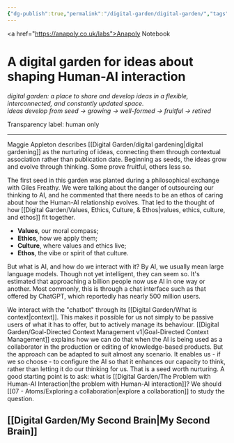 ```yaml
---
{"dg-publish":true,"permalink":"/digital-garden/digital-garden/","tags":["gardenEntry"],"created":"2025-08-11T21:46:53.866+01:00","updated":"2025-08-22T09:31:42.773+01:00"}
---
```


<a href="https://anapoly.co.uk/labs">Anapoly Notebook</a>
# A digital garden for ideas about shaping Human-AI interaction

*digital garden: a place to share and develop ideas in a flexible, interconnected, and constantly updated space.*  
*ideas develop from seed → growing → well-formed → fruitful → retired*

Transparency label: human only

---

Maggie Appleton describes [[Digital Garden/digital gardening\|digital gardening]] as the nurturing of ideas, connecting them through contextual association rather than publication date. Beginning as seeds, the ideas grow and evolve through thinking. Some prove fruitful, others less so. 

The first seed in this garden was planted during a philosophical exchange with Giles Freathy. We were talking about the danger of outsourcing our thinking to AI, and he commented that there needs to be an ethos of caring about how the Human-AI relationship evolves. That led to the thought of how [[Digital Garden/Values, Ethics, Culture, & Ethos\|values, ethics, culture, and ethos]] fit together.

- **Values**, our moral compass;
- **Ethics**, how we apply them;
- **Culture**, where values and ethics live;
- **Ethos**, the vibe or spirit of that culture.

But what is AI, and how do we interact with it? By AI, we usually mean large language models. Though not yet intelligent, they can seem so. It's estimated that approaching a billion people now use AI in one way or another. Most commonly, this is through a chat interface such as that offered by ChatGPT, which reportedly has nearly 500 million users. 

We interact with the "chatbot" through its [[Digital Garden/What is context\|context]]. This makes it possible for us not simply to be passive users of what it has to offer, but to actively manage its behaviour. [[Digital Garden/Goal-Directed Context Management v1\|Goal-Directed Context Management]] explains how we can do that when the AI is being used as a collaborator in the production or editing of knowledge-based products. But the approach can be adapted to suit almost any scenario. It enables us - if we so choose - to configure the AI so that it enhances our capacity to think, rather than letting it do our thinking for us. That is a seed worth nurturing. A good starting point is to ask: what is [[Digital Garden/The Problem with Human-AI Interaction\|the problem with Human-AI interaction]]? We should [[07 - Atoms/Exploring a collaboration\|explore a collaboration]] to study the question.

## [[Digital Garden/My Second Brain\|My Second Brain]]


